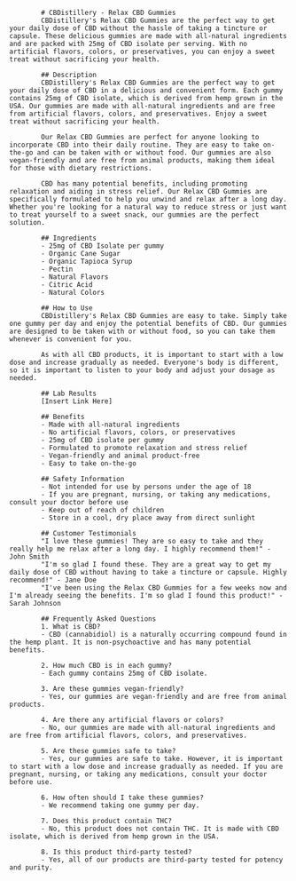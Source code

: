 
            # CBDistillery - Relax CBD Gummies
            CBDistillery's Relax CBD Gummies are the perfect way to get your daily dose of CBD without the hassle of taking a tincture or capsule. These delicious gummies are made with all-natural ingredients and are packed with 25mg of CBD isolate per serving. With no artificial flavors, colors, or preservatives, you can enjoy a sweet treat without sacrificing your health.

            ## Description
            CBDistillery's Relax CBD Gummies are the perfect way to get your daily dose of CBD in a delicious and convenient form. Each gummy contains 25mg of CBD isolate, which is derived from hemp grown in the USA. Our gummies are made with all-natural ingredients and are free from artificial flavors, colors, and preservatives. Enjoy a sweet treat without sacrificing your health.

            Our Relax CBD Gummies are perfect for anyone looking to incorporate CBD into their daily routine. They are easy to take on-the-go and can be taken with or without food. Our gummies are also vegan-friendly and are free from animal products, making them ideal for those with dietary restrictions.

            CBD has many potential benefits, including promoting relaxation and aiding in stress relief. Our Relax CBD Gummies are specifically formulated to help you unwind and relax after a long day. Whether you're looking for a natural way to reduce stress or just want to treat yourself to a sweet snack, our gummies are the perfect solution.

            ## Ingredients
            - 25mg of CBD Isolate per gummy
            - Organic Cane Sugar
            - Organic Tapioca Syrup
            - Pectin
            - Natural Flavors
            - Citric Acid
            - Natural Colors

            ## How to Use
            CBDistillery's Relax CBD Gummies are easy to take. Simply take one gummy per day and enjoy the potential benefits of CBD. Our gummies are designed to be taken with or without food, so you can take them whenever is convenient for you.

            As with all CBD products, it is important to start with a low dose and increase gradually as needed. Everyone's body is different, so it is important to listen to your body and adjust your dosage as needed.

            ## Lab Results
            [Insert Link Here]

            ## Benefits
            - Made with all-natural ingredients
            - No artificial flavors, colors, or preservatives
            - 25mg of CBD isolate per gummy
            - Formulated to promote relaxation and stress relief
            - Vegan-friendly and animal product-free
            - Easy to take on-the-go

            ## Safety Information
            - Not intended for use by persons under the age of 18
            - If you are pregnant, nursing, or taking any medications, consult your doctor before use
            - Keep out of reach of children
            - Store in a cool, dry place away from direct sunlight

            ## Customer Testimonials
            "I love these gummies! They are so easy to take and they really help me relax after a long day. I highly recommend them!" - John Smith
            "I'm so glad I found these. They are a great way to get my daily dose of CBD without having to take a tincture or capsule. Highly recommend!" - Jane Doe
            "I've been using the Relax CBD Gummies for a few weeks now and I'm already seeing the benefits. I'm so glad I found this product!" - Sarah Johnson

            ## Frequently Asked Questions
            1. What is CBD? 
            - CBD (cannabidiol) is a naturally occurring compound found in the hemp plant. It is non-psychoactive and has many potential benefits.

            2. How much CBD is in each gummy? 
            - Each gummy contains 25mg of CBD isolate.

            3. Are these gummies vegan-friendly? 
            - Yes, our gummies are vegan-friendly and are free from animal products.

            4. Are there any artificial flavors or colors? 
            - No, our gummies are made with all-natural ingredients and are free from artificial flavors, colors, and preservatives.

            5. Are these gummies safe to take? 
            - Yes, our gummies are safe to take. However, it is important to start with a low dose and increase gradually as needed. If you are pregnant, nursing, or taking any medications, consult your doctor before use.

            6. How often should I take these gummies? 
            - We recommend taking one gummy per day.

            7. Does this product contain THC? 
            - No, this product does not contain THC. It is made with CBD isolate, which is derived from hemp grown in the USA.

            8. Is this product third-party tested? 
            - Yes, all of our products are third-party tested for potency and purity.